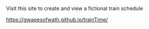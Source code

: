 Visit this site to create and view a fictional train schedule 

https://gwapesofwath.github.io/trainTime/
